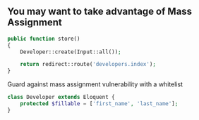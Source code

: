 You may want to take advantage of Mass Assignment
------------------------------------------------
```php
public function store()
{
    Developer::create(Input::all());

    return redirect::route('developers.index');
}
```

Guard against mass assignment vulnerability with a whitelist

```php
class Developer extends Eloquent {
    protected $fillable = ['first_name', 'last_name'];
}
```
